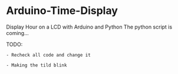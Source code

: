 Arduino-Time-Display
====================

Display Hour on a LCD with Arduino and Python
The python script is coming...

TODO: 

	- Recheck all code and change it

	- Making the tild blink

